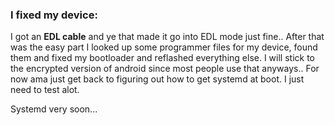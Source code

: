 
### **I fixed my device:**

 I got an **EDL cable** and ye that made it go into EDL mode just fine.. After that was the easy part I looked up some programmer files for my device, found them and fixed my bootloader and reflashed everything else. I will stick to the encrypted version of android since most people use that anyways.. For now ama just get back to figuring out how to get systemd at boot. I just need to test alot. 


Systemd very soon... 
